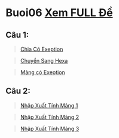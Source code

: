 # Buoi06 [Xem FULL Đề](https://github.com/LockMan04/HocTap/blob/master/CoSoLapTrinh/BTThucHanh/TH_Tuan06.pdf)
## Câu 1:
> [Chia Có Exeption](https://github.com/LockMan04/Buoi06/blob/master/Buoi06/src/Cau01/ChiaCoExeption.java)

> [Chuyển Sang Hexa](https://github.com/LockMan04/Buoi06/blob/master/Buoi06/src/Cau01/ChuyenSangHexa.java)

> [Mảng có Exeption](https://github.com/LockMan04/Buoi06/blob/master/Buoi06/src/Cau01/MangCoExeption.java)
## Câu 2:
> [Nhập Xuất Tính Mảng 1](https://github.com/LockMan04/Buoi06/blob/master/Buoi06/src/Cau02/NhapXuatTinhMang.java)

> [Nhập Xuất Tính Mảng 2](https://github.com/LockMan04/Buoi06/blob/master/Buoi06/src/Cau02/NhapXuatTinhMang1.java)

> [Nhập Xuất Tính Mảng 3](https://github.com/LockMan04/Buoi06/blob/master/Buoi06/src/Cau02/NhapXuatTinhMang2.java)
